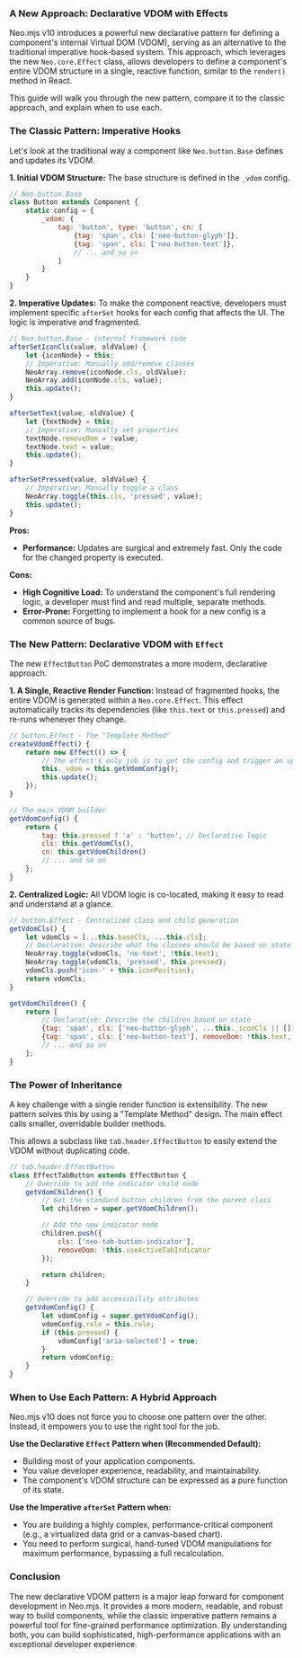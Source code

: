 ### A New Approach: Declarative VDOM with Effects

Neo.mjs v10 introduces a powerful new declarative pattern for defining a component's internal Virtual DOM (VDOM), serving as an alternative to the traditional imperative hook-based system. This approach, which leverages the new `Neo.core.Effect` class, allows developers to define a component's entire VDOM structure in a single, reactive function, similar to the `render()` method in React.

This guide will walk you through the new pattern, compare it to the classic approach, and explain when to use each.

### The Classic Pattern: Imperative Hooks

Let's look at the traditional way a component like `Neo.button.Base` defines and updates its VDOM.

**1. Initial VDOM Structure:**
The base structure is defined in the `_vdom` config.

```javascript readonly
// Neo.button.Base
class Button extends Component {
    static config = {
        _vdom: {
            tag: 'button', type: 'button', cn: [
                {tag: 'span', cls: ['neo-button-glyph']},
                {tag: 'span', cls: ['neo-button-text']},
                // ... and so on
            ]
        }
    }
}
```

**2. Imperative Updates:**
To make the component reactive, developers must implement specific `afterSet` hooks for each config that affects the UI. The logic is imperative and fragmented.

```javascript readonly
// Neo.button.Base - internal framework code
afterSetIconCls(value, oldValue) {
    let {iconNode} = this;
    // Imperative: Manually add/remove classes
    NeoArray.remove(iconNode.cls, oldValue);
    NeoArray.add(iconNode.cls, value);
    this.update();
}

afterSetText(value, oldValue) {
    let {textNode} = this;
    // Imperative: Manually set properties
    textNode.removeDom = !value;
    textNode.text = value;
    this.update();
}

afterSetPressed(value, oldValue) {
    // Imperative: Manually toggle a class
    NeoArray.toggle(this.cls, 'pressed', value);
    this.update();
}
```

**Pros:**
*   **Performance:** Updates are surgical and extremely fast. Only the code for the changed property is executed.

**Cons:**
*   **High Cognitive Load:** To understand the component's full rendering logic, a developer must find and read multiple, separate methods.
*   **Error-Prone:** Forgetting to implement a hook for a new config is a common source of bugs.

### The New Pattern: Declarative VDOM with `Effect`

The new `EffectButton` PoC demonstrates a more modern, declarative approach.

**1. A Single, Reactive Render Function:**
Instead of fragmented hooks, the entire VDOM is generated within a `Neo.core.Effect`. This effect automatically tracks its dependencies (like `this.text` or `this.pressed`) and re-runs whenever they change.

```javascript readonly
// button.Effect - The "Template Method"
createVdomEffect() {
    return new Effect(() => {
        // The effect's only job is to get the config and trigger an update.
        this._vdom = this.getVdomConfig();
        this.update();
    });
}

// The main VDOM builder
getVdomConfig() {
    return {
        tag: this.pressed ? 'a' : 'button', // Declarative logic
        cls: this.getVdomCls(),
        cn: this.getVdomChildren()
        // ... and so on
    };
}
```

**2. Centralized Logic:**
All VDOM logic is co-located, making it easy to read and understand at a glance.

```javascript readonly
// button.Effect - Centralized class and child generation
getVdomCls() {
    let vdomCls = [...this.baseCls, ...this.cls];
    // Declarative: Describe what the classes should be based on state
    NeoArray.toggle(vdomCls, 'no-text', !this.text);
    NeoArray.toggle(vdomCls, 'pressed', this.pressed);
    vdomCls.push('icon-' + this.iconPosition);
    return vdomCls;
}

getVdomChildren() {
    return [
        // Declarative: Describe the children based on state
        {tag: 'span', cls: ['neo-button-glyph', ...this._iconCls || []], removeDom: !this.iconCls},
        {tag: 'span', cls: ['neo-button-text'], removeDom: !this.text, text: this.text},
        // ... and so on
    ];
}
```

### The Power of Inheritance

A key challenge with a single render function is extensibility. The new pattern solves this by using a "Template Method" design. The main effect calls smaller, overridable builder methods.

This allows a subclass like `tab.header.EffectButton` to easily extend the VDOM without duplicating code.

```javascript readonly
// tab.header.EffectButton
class EffectTabButton extends EffectButton {
    // Override to add the indicator child node
    getVdomChildren() {
        // Get the standard button children from the parent class
        let children = super.getVdomChildren();

        // Add the new indicator node
        children.push({
            cls: ['neo-tab-button-indicator'],
            removeDom: !this.useActiveTabIndicator
        });

        return children;
    }

    // Override to add accessibility attributes
    getVdomConfig() {
        let vdomConfig = super.getVdomConfig();
        vdomConfig.role = this.role;
        if (this.pressed) {
            vdomConfig['aria-selected'] = true;
        }
        return vdomConfig;
    }
}
```

### When to Use Each Pattern: A Hybrid Approach

Neo.mjs v10 does not force you to choose one pattern over the other. Instead, it empowers you to use the right tool for the job.

**Use the Declarative `Effect` Pattern when (Recommended Default):**
*   Building most of your application components.
*   You value developer experience, readability, and maintainability.
*   The component's VDOM structure can be expressed as a pure function of its state.

**Use the Imperative `afterSet` Pattern when:**
*   You are building a highly complex, performance-critical component (e.g., a virtualized data grid or a canvas-based chart).
*   You need to perform surgical, hand-tuned VDOM manipulations for maximum performance, bypassing a full recalculation.

### Conclusion

The new declarative VDOM pattern is a major leap forward for component development in Neo.mjs. It provides a more modern, readable, and robust way to build components, while the classic imperative pattern remains a powerful tool for fine-grained performance optimization. By understanding both, you can build sophisticated, high-performance applications with an exceptional developer experience.
